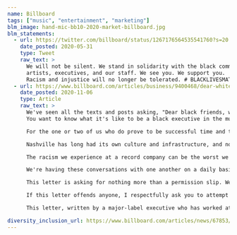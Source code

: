 ```yaml
---
name: Billboard
tags: ["music", "entertainment", "marketing"]
blm_image: hand-mic-bb10-2020-market-billboard.jpg
blm_statements:
  - url: https://twitter.com/billboard/status/1267176564535541760?s=20
    date_posted: 2020-05-31
    type: Tweet
    raw_text: >
      We will not be silent. We stand in solidarity with the black community,
      artists, executives, and our staff. We see you. We support you.
      Racism and injustice will no longer be tolerated. # BLACKLIVESMATTER
  - url: https://www.billboard.com/articles/business/9400468/dear-white-music-label-executives-anonymous-letter-racism-industry
    date_posted: 2020-11-06
    type: Article
    raw_text: >
      We've seen all the texts and posts asking, "Dear black friends, what can we do?" Well, this would be a start.
      You want to know what it's like to be a black executive in the music business? Here's the first major lesson you're taught - You have to work twice as hard for half the accolades of your white counterparts. Fifteen years ago, when I was starting out in the industry, this was rationalized because the overwhelming share of music industry revenue was generated from pop projects and white artists. But it was foolish of us to assume the playing field would be leveled now that Black Music dominates the streaming platforms that saved the business.

      For the one or two of us who do prove to be successful time and time again, there's a head of Black Music title waiting for us. In that role, we will have to report to a white executive about our own culture. Our boss is only there to make sure we do our jobs "right." We have never had the ability to make sure they handle their jobs right. Later on, it may dawn on you there has never been a head of white music title given to any executive. Just imagine if there was a head of white music and that guy was black — it may sound ludicrous, but that's a much longer conversation.

      Nashville has long had its own culture and infrastructure, and no one from outside the country community attempts to dictate what's culturally relevant or how to develop its talent. The same is true for Latin artists and their divisions at each major record company. But when it comes to black music, that same respect is not given. White executives with titles like head of urban music sit at the head of the table (more often than alongside us) and dictate to black executives what needs to happen in our music. If you can't call us the N-word in conversations, don't play us music with the N-word in it and then ask us what we think. I always cringe when a white executive plays a song with the N-word. I can't help but to ask myself "Do they say it when we're not around?"

      The racism we experience at a record company can be the worst we experience anywhere. Very seldom has anyone ever blatantly been racist, but that's why it hits deeper. We have to constantly check our culture at the door. Sometimes being black isn't professionally appropriate, but it sure as hell is good for the bottom line. We already know the bad qualities of the black executives who came before us are a dark cloud. We're fighting just to prove we're not like them, while knowing if we do "well," another person who looks like us will have a shot based on how we behaved. White executives don't have to pay for the sins of their predecessors. And when we realize there is a ceiling and begin to build alternative creative opportunities and businesses, we're considered shady or are flat-out shut down and labeled as "one of those guys you have to watch." In the meantime, our white counterparts are celebrated for being executives and managers, publishers, producers and entrepreneurs.

      We're having these conversations with one another on a daily basis. The issue is that most of us haven't had the professional success that would afford us the opportunity to speak honestly with our white counterparts. We don't want to be punished for being honest. Hell, I don't want to be punished for what I'm saying right now; I wouldn't have said anything if the question wasn't asked. But if we want to change the systematic racism in any field, we need to first change the system and make it equal and allow us to run the culture we create the same way country music and Latin music do.

      This letter is asking for nothing more than a permission slip. We're asking for permission to lead our culture. We're hoping someone white gives us a chance to be leaders in a community we have to live within. Nothing will make us feel safer than seeing someone who looks like us, understands us and speaks our language at the top of a company. Someone who realizes that the true power is the transference of that power to the culture creators. Someone who wants to develop the next batch of people that looks like them and who wants to leave black culture and music in a better place than it was left before them. That's something we all dream of.

      If this letter offends anyone, I respectfully ask you to attempt to remove your privilege and read it again. We've seen all the texts and posts asking, "Dear black friends, what can we do?" Well, this is a start.

      This letter, written by a major-label executive who has worked at all three major record companies, has been circulating through the industry.

diversity_inclusion_url: https://www.billboard.com/articles/news/67853/diversity-credibility-prove-to-be-hallmark-of-bmas
---
```

